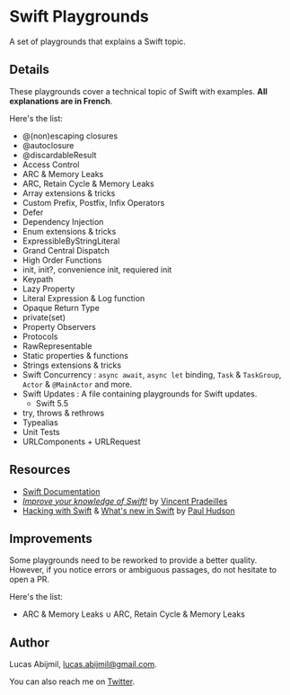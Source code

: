 # Swift Playgrounds
A set of playgrounds that explains a Swift topic.

## Details 
These playgrounds cover a technical topic of Swift with examples. **All explanations are in French**.

Here's the list: 
- @(non)escaping closures
- @autoclosure
- @discardableResult
- Access Control
- ARC & Memory Leaks
- ARC, Retain Cycle & Memory Leaks
- Array extensions & tricks
- Custom Prefix, Postfix, Infix Operators
- Defer
- Dependency Injection
- Enum extensions & tricks
- ExpressibleByStringLiteral
- Grand Central Dispatch
- High Order Functions
- init, init?, convenience init, requiered init
- Keypath
- Lazy Property 
- Literal Expression & Log function
- Opaque Return Type
- private(set)
- Property Observers
- Protocols
- RawRepresentable
- Static properties & functions
- Strings extensions & tricks
- Swift Concurrency : `async await`, `async let` binding, `Task` & `TaskGroup`, `Actor` & `@MainActor` and more.
- Swift Updates : A file containing playgrounds for Swift updates.
  - Swift 5.5
- try, throws & rethrows
- Typealias
- Unit Tests
- URLComponents + URLRequest

## Resources
- [Swift Documentation](https://swift.org/documentation/)
- [*Improve your knowledge of Swift!*](https://www.youtube.com/playlist?list=PLdXMqVQnoFleH3GSuTUpr3Fjzp1JMy-je) by [Vincent Pradeilles](https://twitter.com/v_pradeilles)
- [Hacking with Swift](https://www.hackingwithswift.com/) & [What's new in Swift](https://www.whatsnewinswift.com/) by [Paul Hudson](https://twitter.com/twostraws)

## Improvements
Some playgrounds need to be reworked to provide a better quality. 
However, if you notice errors or ambiguous passages, do not hesitate to open a PR.

Here's the list:
- ARC & Memory Leaks ∪ ARC, Retain Cycle & Memory Leaks

## Author
Lucas Abijmil, lucas.abijmil@gmail.com. 

You can also reach me on [Twitter](https://twitter.com/lucas_abijmil).
